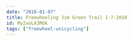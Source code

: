 ```yaml
---
date: "2018-01-07"
title: Freewheeling Jim Green Trail 1-7-2018
id: My2xoLA3Mdk
tags: ["freewheel-unicycling"]
---
```


